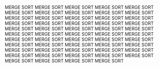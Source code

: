 MERGE SORT MERGE SORT MERGE SORT MERGE SORT MERGE SORT MERGE SORT MERGE SORT MERGE SORT MERGE SORT MERGE SORT MERGE SORT MERGE SORT MERGE SORT MERGE SORT MERGE SORT MERGE SORT MERGE SORT MERGE SORT MERGE SORT MERGE SORT MERGE SORT MERGE SORT MERGE SORT MERGE SORT MERGE SORT MERGE SORT MERGE SORT MERGE SORT MERGE SORT MERGE SORT MERGE SORT MERGE SORT MERGE SORT MERGE SORT MERGE SORT MERGE SORT MERGE SORT MERGE SORT MERGE SORT MERGE SORT MERGE SORT MERGE SORT MERGE SORT MERGE SORT MERGE SORT MERGE SORT MERGE SORT MERGE SORT MERGE SORT MERGE SORT MERGE SORT MERGE SORT MERGE SORT MERGE SORT 